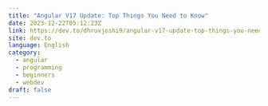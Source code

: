 ```yaml
---
title: "Angular V17 Update: Top Things You Need to Know"
date: 2023-12-22T05:12:23Z
link: https://dev.to/dhruvjoshi9/angular-v17-update-top-things-you-need-to-know-15gc?utm_medium=RSS&utm_source=news.12bit.vn
site: dev.to
language: English
category:
  - angular
  - programming
  - beginners
  - webdev
draft: false
---
```

